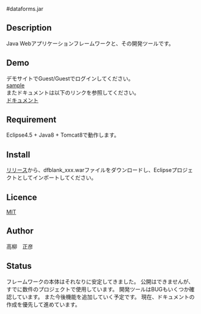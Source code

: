 #dataforms.jar

## Description
Java Webアプリケーションフレームワークと、その開発ツールです。


## Demo
デモサイトでGuest/Guestでログインしてください。  
[sample](http://woontai.dip.jp/dfsample/dataforms/app/page/login/LoginPage.df)  
またドキュメントは以下のリンクを参照してください。  
[ドキュメント](http://woontai.dip.jp/dfsample/dataforms/devtool/page/doc/DocFramePage.df)  

## Requirement
Eclipse4.5 + Java8 + Tomcat8で動作します。

## Install
[リリース](https://github.com/takayanagi2087/dataforms/releases)から、dfblank_xxx.warファイルをダウンロードし、Eclipseプロジェクトとしてインポートしてください。

## Licence
[MIT](https://github.com/takayanagi2087/dataforms/blob/master/LICENSE)

## Author
高柳　正彦

## Status
フレームワークの本体はそれなりに安定してきました。
公開はできませんが、すでに数件のプロジェクトで使用しています。
開発ツールはBUGもいくつか確認しています。
また今後機能を追加していく予定です。
現在、ドキュメントの作成を優先して進めています。
